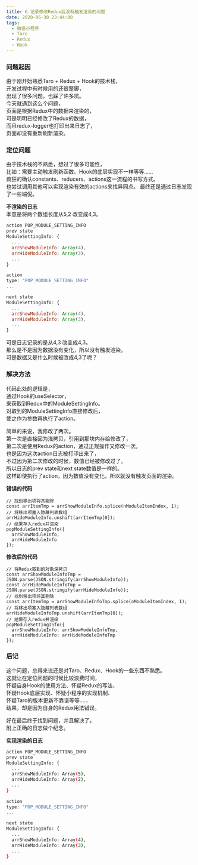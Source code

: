 ```yaml
---
title: 6.记录修改Redux后没有触发渲染的问题
date: 2020-06-30 23:44:00
tags:
  - 微信小程序
  - Taro
  - Redux
  - Hook
---
```


### 问题起因
由于刚开始熟悉Taro + Redux + Hook的技术栈，  
开发过程中有时候用的还很蹩脚，  
出现了很多问题，也踩了许多坑。  
今天就遇到这么个问题，  
页面是根据Redux中的数据来渲染的，  
可是明明已经修改了Redux的数据，  
而且redux-logger也打印出来日志了，  
页面却没有重新刷新渲染。  
  
<!-- more -->

### 定位问题
由于技术栈的不熟悉，想过了很多可能性，  
比如：需要主动触发刷新函数、Hook的底层实现不一样等等……  
疯狂的确认constants、reducers、actions这一流程的书写方式。  
也尝试调用其他可以实现渲染有效的actions来找异同点。
最终还是通过日志发现了一些端倪。  
  
**不渲染的日志**  
本意是将两个数组长度从5,2 改变成4,3。  
``` javascript
action POP_MODULE_SETTING_INFO
prev state
ModuleSettingInfo: {
  ...
  arrShowModuleInfo: Array(4), 
  arrHideModuleInfo: Array(3),
  ...
}

action
type: "POP_MODULE_SETTING_INFO"
...

next state
ModuleSettingInfo: {
  ...
  arrShowModuleInfo: Array(4), 
  arrHideModuleInfo: Array(3),
  ...
}
```
可是日志记录的是从4,3 改变成4,3。  
那么是不是因为数据没有变化，所以没有触发渲染。  
可是数据又是什么时候被改成4,3了呢？  
  
### 解决方法
代码此处的逻辑是，  
通过Hook的useSelector，  
来获取到Redux中的ModuleSettingInfo。  
对取到的ModuleSettingInfo直接修改后，  
使之作为参数再执行了action。  
  
简单的来说，我修改了两次。  
第一次是直接因为浅拷贝，引用到那块内存给修改了，  
第二次是使用Redux的action，通过正规操作又修改一次。  
也是因为这次action日志被打印出来了，  
不过因为第二次修改的时候，数值已经被修改过了，  
所以日志的prev state和next state数值是一样的。  
这样即使执行了action，因为数值没有变化，所以就没有触发页面的渲染。  

**错误的代码**  
``` tsx
// 找到移出项将其剔除
const arrItemTmp = arrShowModuleInfo.splice(nModuleItemIndex, 1); 
// 将移出项塞入隐藏列表数组
arrHideModuleInfo.unshift(arrItemTmp[0]);
// 结果存入redux并渲染
popModuleSettingInfo({
  arrShowModuleInfo,
  arrHideModuleInfo
});
```
  
**修改后的代码**  
``` tsx
// 将Redux取到的对象深拷贝
const arrShowModuleInfoTmp = JSON.parse(JSON.stringify(arrShowModuleInfo));
const arrHideModuleInfoTmp = JSON.parse(JSON.stringify(arrHideModuleInfo));
// 找到移出项将其剔除
const arrItemTmp = arrShowModuleInfoTmp.splice(nModuleItemIndex, 1); 
// 将移出项塞入隐藏列表数组
arrHideModuleInfoTmp.unshift(arrItemTmp[0]);
// 结果存入redux并渲染
popModuleSettingInfo({
  arrShowModuleInfo: arrShowModuleInfoTmp,
  arrHideModuleInfo: arrHideModuleInfoTmp
});
```
  
### 后记
这个问题，总得来说还是对Taro、Redux、Hook的一些东西不熟悉。  
这就让在定位问题的时候比较浪费时间，  
怀疑自身Hook的使用方法、怀疑Redux的写法、  
怀疑Hook底层实现、怀疑小程序的实现机制、  
怀疑Taro的版本更新不靠谱等等……  
结果，却是因为自身的Redux用法错误。  
  
好在最后终于找到问题，并且解决了。  
附上正确的日志做个纪念。  

**实现渲染的日志**  
``` bash
action POP_MODULE_SETTING_INFO
prev state
ModuleSettingInfo: {
  ...
  arrShowModuleInfo: Array(5), 
  arrHideModuleInfo: Array(2),
  ...
}

action
type: "POP_MODULE_SETTING_INFO"
...

next state
ModuleSettingInfo: {
  ...
  arrShowModuleInfo: Array(4), 
  arrHideModuleInfo: Array(3),
  ...
}
```